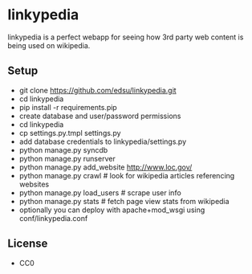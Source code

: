 linkypedia
==========

linkypedia is a perfect webapp for seeing how 3rd party web content is being used on 
wikipedia.

Setup
-----

* git clone https://github.com/edsu/linkypedia.git
* cd linkypedia
* pip install -r requirements.pip
* create database and user/password permissions
* cd linkypedia
* cp settings.py.tmpl settings.py
* add database credentials to linkypedia/settings.py
* python manage.py syncdb
* python manage.py runserver
* python manage.py add_website http://www.loc.gov/
* python manage.py crawl # look for wikipedia articles referencing websites
* python manage.py load_users # scrape user info
* python manage.py stats # fetch page view stats from wikipedia
* optionally you can deploy with apache+mod_wsgi using conf/linkypedia.conf

License
-------

* CC0

